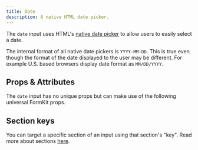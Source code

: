 ```yaml
---
title: Date
description: A native HTML date picker.
---
```



<InputPageHero
title="Date input"
icon="IconInputDate"
:pro="false"
project-price=""
data-price=""></InputPageHero>

The `date` input uses HTML's [native date picker](https://developer.mozilla.org/en-US/docs/Web/HTML/Element/input/date) to allow users to easily select a date.

<example
  name="Date input"
  file="/_content/examples/date-example/date-example.vue">
</example>

<callout type="warning" label="Formatting">
The internal format of all native date pickers is <code>YYYY-MM-DD</code>. This is true even though the format of the date displayed to the user may be different. For example U.S. based browsers display date format as <code>MM/DD/YYYY</code>.
</callout>

## Props & Attributes

The `date` input has no unique props but can make use of the following universal
FormKit props.

<reference-table input="date" :attrs="['min', 'max', 'step']">
</reference-table>

## Section keys
You can target a specific section of an input using that section's "key". Read more about sections [here](/essentials/inputs#sections).

<div>
  <formkit-input-diagram
    label-content="Date of birth"
    prefix-content="📅"
    input-content="Jan. 1 1970"
    suffix-content="👌"
    help-content="Please tell us your date of birth."
    message-content="Date is required."
  >
  </formkit-input-diagram>
</div>

<reference-table type="sectionKeys" primary="section-key">
</reference-table>
